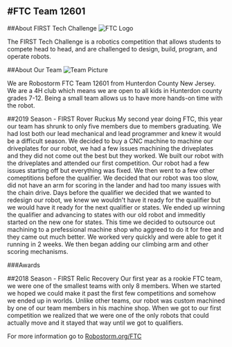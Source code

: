 #FTC Team 12601
---
##About FIRST Tech Challenge
![FTC Logo](\img\FTC-Logo.jpg)

The FIRST Tech Challenge is a robotics competition that allows students to compete head to head, and are challenged to design, build, program, and operate robots.

##About Our Team
![Team Picture](\img\Team-Picture_2019-2020.jpg)

We are Robostorm FTC Team 12601 from Hunterdon County New Jersey.  We are a 4H club which means we are open to all kids in Hunterdon county grades 7-12.  Being a small team allows us to have more hands-on time with the robot.

##2019 Season - FIRST Rover Ruckus
My second year doing FTC, this year our team has shrunk to only five members due to members graduating.  We had lost both our lead mechanical and lead programmer and knew it would be a difficult season.  We decided to buy a CNC machine to machine our driveplates for our robot, we had a few issues machining the driveplates and they did not come out the best but they worked.  We built our robot with the driveplates and attended our first competition.  Our robot had a few issues starting off but everything was fixed.  We then went to a few other comeptitions before the qualifier.  We decided that our robot was too slow, did not have an arm for scoring in the lander and had too many issues with the chain drive.  Days before the qualifier we decided that we wanted to redesign our robot, we knew we wouldn't have it ready for the qualifier but we would have it ready for the next qualifier or states.  We ended up winning the qualifier and advancing to states with our old robot and immeditly started on the new one for states.  This time we decided to outsource out machining to a prefessional machine shop who aggreed to do it for free and they came out much better.  We worked very quickly and were able to get it running in 2 weeks.  We then began adding our climbing arm and other scoring mechanisms.

###Awards

##2018 Season - FIRST Relic Recovery
Our first year as a rookie FTC team, we were one of the smallest teams with only 8 members.  When we started we hoped we could make it past the first few competitions and somehow we ended up in worlds.  Unlike other teams, our robot was custom machined by one of our team members in his machine shop.  When we got to our first competition we realized that we were one of the only robots that could actually move and it stayed that way until we got to qualifiers.

For more information go to [Robostorm.org/FTC](https://robostorm.org/ftc/)
